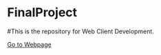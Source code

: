 # FinalProject
#This is the repository for Web Client Development.

<a href='https://claramcarvalho.github.io/Lasalle_ITProgrammer_WebDev_FinalProject/public/index.html'>Go to Webpage</a>
